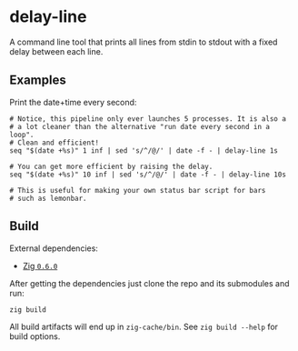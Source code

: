 # delay-line

A command line tool that prints all lines from stdin to stdout with
a fixed delay between each line.

## Examples

Print the date+time every second:

```shdsfgsdfg
# Notice, this pipeline only ever launches 5 processes. It is also a
# a lot cleaner than the alternative "run date every second in a loop".
# Clean and efficient!
seq "$(date +%s)" 1 inf | sed 's/^/@/' | date -f - | delay-line 1s

# You can get more efficient by raising the delay.
seq "$(date +%s)" 10 inf | sed 's/^/@/' | date -f - | delay-line 10s

# This is useful for making your own status bar script for bars
# such as lemonbar.
```

## Build

External dependencies:
* [Zig `0.6.0`](https://ziglang.org/download/)


After getting the dependencies just clone the repo and its submodules and run:
```
zig build
```

All build artifacts will end up in `zig-cache/bin`.
See `zig build --help` for build options.

